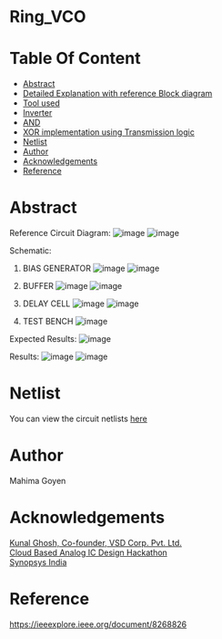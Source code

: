 # Ring_VCO <br/>

# Table Of Content <br/>
* [Abstract](https://github.com/Mahima-Goyen/Ring_VCO/edit/main/README.md#abstract-)<br/>
* [Detailed Explanation with reference Block diagram](https://github.com/Mahima-Goyen/Ring_VCO/edit/main/README.md#detailed-explanation-with-reference-block-diagram)<br/>
* [Tool used](https://github.com/Mahima-Goyen/Ring_VCO/edit/main/README.md#tool-used)<br/>
* [Inverter](https://github.com/Mahima-Goyen/Ring_VCO/edit/main/README.md#inverter)<br/>
* [AND](https://github.com/Mahima-Goyen/Ring_VCO/edit/main/README.md.md#and-)<br/>
* [XOR implementation using Transmission logic](https://github.com/Mahima-Goyen/Ring_VCO/edit/main/README.md#xor-implementation-using-transmission-logic-)<br/>
* [Netlist](https://github.com/Mahima-Goyen/Ring_VCO/edit/main/README.md#netlist)<br/>
* [Author](https://github.com/Mahima-Goyen/Ring_VCO/edit/main/README.md#author)<br/>
* [Acknowledgements](https://github.com/Mahima-Goyen/Ring_VCO/edit/main/README.md#acknowledgements-)<br/>
* [Reference](https://github.com/Mahima-Goyen/Ring_VCO/edit/main/README.md#reference-)<br/>
# Abstract <br/>


Reference Circuit Diagram:
![image](https://user-images.githubusercontent.com/100615611/156039714-a9fbcf1c-9ff4-40f3-b960-41adcdeaa7e4.png)
![image](https://user-images.githubusercontent.com/100615611/156039758-b97fe2d3-df31-4414-80a2-adbbf0a73d95.png)

Schematic:
1. BIAS GENERATOR
![image](https://user-images.githubusercontent.com/100615611/156038092-6860b2ff-21f1-4249-98bd-b2f4a02284a0.png)
![image](https://user-images.githubusercontent.com/100615611/156039313-e4307be1-119e-4c82-a803-251dd4bcec24.png)

2. BUFFER
![image](https://user-images.githubusercontent.com/100615611/156038179-7b9d7eec-75fd-4b44-9309-eaf4d8c5738e.png)
![image](https://user-images.githubusercontent.com/100615611/156039223-11dfd259-751b-4050-917e-2ed1c9c075b1.png)

3. DELAY CELL
![image](https://user-images.githubusercontent.com/100615611/156038295-6f0fdbb5-7f11-469c-9573-0c8d27874c1b.png)
![image](https://user-images.githubusercontent.com/100615611/156039128-a4f74664-d315-4f92-97d1-2c5558417675.png)


4. TEST BENCH
![image](https://user-images.githubusercontent.com/100615611/156037769-a591f095-72a9-468d-867a-aee673031abe.png)
 
 Expected Results:
 ![image](https://user-images.githubusercontent.com/100615611/156039589-03cb4df2-13ad-4a0a-a967-7adb32fa27a3.png)

 
 Results:
![image](https://user-images.githubusercontent.com/100615611/156037458-8d2a0176-1520-4656-9c09-4add9b52e469.png)
![image](https://user-images.githubusercontent.com/100615611/156037683-b11efbf3-a1bb-4d5c-a22a-fea69efabdd8.png)
# Netlist<br/>
You can view the circuit netlists [here](https://github.com/Mahima-Goyen/Ring_VCO/blob/main/Netlist)<br/>
# Author<br/>
Mahima Goyen<br/>
# Acknowledgements <br/>
[Kunal Ghosh, Co-founder, VSD Corp. Pvt. Ltd.](https://www.linkedin.com/in/kunal-ghosh-vlsisystemdesign-com-28084836/)<br/>
[Cloud Based Analog IC Design Hackathon](https://www.iith.ac.in/events/2022/02/15/Cloud-Based-Analog-IC-Design-Hackathon/)<br/>
[Synopsys India](https://www.synopsys.com/)<br/>
# Reference <br/>
https://ieeexplore.ieee.org/document/8268826 <br/>
